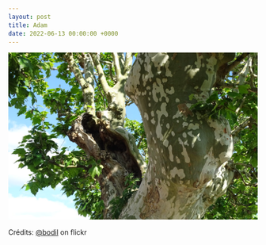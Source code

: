 ```yaml
---
layout: post
title: Adam
date: 2022-06-13 00:00:00 +0000
---
```


![Adam](/images/2022-06-13.jpg)

Crédits: [@bodil](https://www.flickr.com/people/bodil/) on flickr
